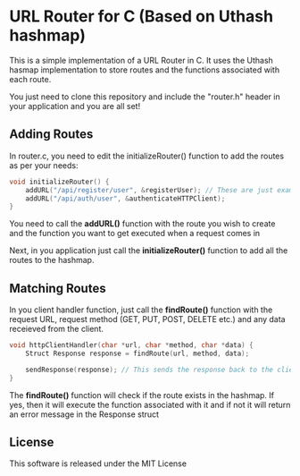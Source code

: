 # URL Router for C (Based on Uthash hashmap)

This is a simple implementation of a URL Router in C. It uses the Uthash hasmap implementation to store routes and the functions associated with each route.   

You just need to clone this repository and include the "router.h" header in your application and you are all set!  

## Adding Routes    
In router.c, you need to edit the initializeRouter() function to add the routes as per your needs:  
```c
void initializeRouter() {
	addURL("/api/register/user", &registerUser); // These are just examples. registerUser() and authenticateHTTPClient() needs to be declared somewhere
	addURL("/api/auth/user", &authenticateHTTPClient);
}
```  
You need to call the __addURL()__ function with the route you wish to create and the function you want to get executed when a request comes in  
  

Next, in you application just call the __initializeRouter()__ function to add all the routes to the hashmap.  

## Matching Routes  
In you client handler function, just call the __findRoute()__ function with the request URL, request method (GET, PUT, POST, DELETE etc.) and any data receieved from the client.  
```c
void httpClientHandler(char *url, char *method, char *data) {
	Struct Response response = findRoute(url, method, data);

	sendResponse(response); // This sends the response back to the client
}
```  
The __findRoute()__ function will check if the route exists in the hashmap. If yes, then it will execute the function associated with it and if not it will return an error message in the Response struct  

## License  
This software is released under the MIT License
